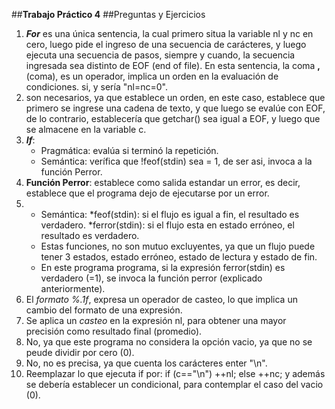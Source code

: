 ﻿##**Trabajo Práctico 4**
##Preguntas y Ejercicios

1. ***For*** es una única sentencia, la cual primero situa la variable nl y nc en cero, luego pide el ingreso de una secuencia de carácteres, y luego ejecuta una secuencia de pasos, siempre y cuando, la secuencia ingresada sea distinto de EOF (end of file).
   En esta sentencia, la coma **,** (coma), es un operador, implica un orden en la evaluación de condiciones.
   si, y sería "nl=nc=0".
2. son necesarios, ya que establece un orden, en este caso, establece que primero se ingrese una cadena de texto, y que luego se evalúe con EOF, de lo contrario, establecería que getchar() sea igual a EOF, y luego que se almacene en la variable c.
3. ***If***:
     * Pragmática: evalúa si terminó la repetición.
     * Semántica: verífica que !feof(stdin) sea = 1, de ser asi, invoca a la función Perror.
4. **Función Perror**:
   establece como salida estandar un error, es decir, establece que el programa dejo de ejecutarse por un error.
5. * Semántica: *feof(stdin): si el flujo es igual a fin, el resultado es verdadero.
	  	*ferror(stdin): si el flujo esta en estado erróneo, el resultado es verdadero.
   * Estas funciones, no son mutuo excluyentes, ya que un flujo puede tener 3 estados, estado erróneo, estado de lectura y estado de fin.
   * En este programa programa, si la expresión ferror(stdin) es verdadero (=1), se invoca la función perror (explicado anteriormente).
6. El *formato %.1f*, expresa un operador de casteo, lo que implica un cambio del formato de una expresión.
7. Se aplica un *casteo* en la expresión nl, para obtener una mayor precisión como resultado final (promedio).
10. No, ya que este programa no considera la opción vacio, ya que no se peude dividir por cero (0).
11. No, no es precisa, ya que cuenta los carácteres enter "\n".
12. Reemplazar lo que ejecuta if por: if (c=="\n")
					++nl;
				       else
					++nc;
    y además se debería establecer un condicional, para contemplar el caso del vacio (0).
 